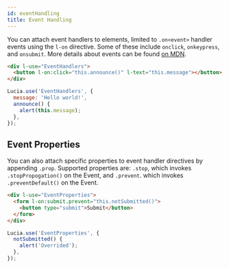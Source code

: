 ```yaml
---
id: eventHandling
title: Event Handling
---
```


You can attach event handlers to elements, limited to `.on<event>` handler events using the `l-on` directive. Some of these include `onclick`, `onkeypress`, and `onsubmit`. More details about events can be found [on MDN](https://developer.mozilla.org/en-US/docs/Web/Guide/Events/Event_handlers).

```html
<div l-use="EventHandlers">
  <button l-on:click="this.announce()" l-text="this.message"></button>
</div>
```

```javascript
Lucia.use('EventHandlers', {
  message: 'Hello world!',
  announce() {
    alert(this.message);
  },
});
```

## Event Properties

You can also attach specific properties to event handler directives by appending `.prop`. Supported properties are: `.stop`, which invokes `.stopPropogation()` on the Event, and `.prevent`. which invokes `.preventDefault()` on the Event.

```html
<div l-use="EventProperties">
  <form l-on:submit.prevent="this.notSubmitted()">
    <button type="submit">Submit</button>
  </form>
</div>
```

```javascript
Lucia.use('EventProperties', {
  notSubmitted() {
    alert('Overrided');
  },
});
```
